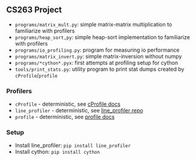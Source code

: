 ## CS263 Project


* `programs/matrix_mult.py`: simple matrix-matrix multiplication to familiarize with profilers
* `programs/heap_sort,py`: simple heap-sort implementation to familiarize with profilers
* `programs/io_profiling.py`: program for measuring io performance
* `programs/matrix_invert.py`: simple matrix-inversion without numpy
* `programs/*cython*.pyx`: first attempts at profiling setup for cython
* `tools/print_stats.py`: utility program to print stat dumps created by `cProfile`/`profile`

### Profilers

* `cProfile` - deterministic, see [cProfile docs](https://docs.python.org/3/library/profile.html)
* `line_profiler` - deterministic, see [line_profiler repo](https://github.com/pyutils/line_profiler)
* `profile` - deterministic, see [profile docs](https://docs.python.org/3/library/profile.html)

### Setup

* Install line_profiler: `pip install line_profiler`
* Install cython: `pip install cython`
